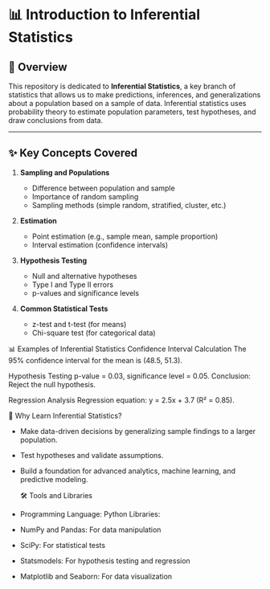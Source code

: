 # 📊 Introduction to Inferential Statistics

## 📖 Overview
This repository is dedicated to **Inferential Statistics**, a key branch of statistics that allows us to make predictions, inferences, and generalizations about a population based on a sample of data. Inferential statistics uses probability theory to estimate population parameters, test hypotheses, and draw conclusions from data.

---

## ✨ Key Concepts Covered
1. **Sampling and Populations**  
   - Difference between population and sample  
   - Importance of random sampling  
   - Sampling methods (simple random, stratified, cluster, etc.)  

2. **Estimation**  
   - Point estimation (e.g., sample mean, sample proportion)  
   - Interval estimation (confidence intervals)  

3. **Hypothesis Testing**  
   - Null and alternative hypotheses  
   - Type I and Type II errors  
   - p-values and significance levels  

4. **Common Statistical Tests**  
   - z-test and t-test (for means)  
   - Chi-square test (for categorical data)  
     
📊 Examples of Inferential Statistics
Confidence Interval Calculation
The 95% confidence interval for the mean is (48.5, 51.3).

Hypothesis Testing
p-value = 0.03, significance level = 0.05. Conclusion: Reject the null hypothesis.

Regression Analysis
Regression equation: y = 2.5x + 3.7 (R² = 0.85).

🌟 Why Learn Inferential Statistics?
- Make data-driven decisions by generalizing sample findings to a larger population.
- Test hypotheses and validate assumptions.
- Build a foundation for advanced analytics, machine learning, and predictive modeling.

  🛠️ Tools and Libraries
  
- Programming Language: Python
Libraries:
- NumPy and Pandas: For data manipulation
- SciPy: For statistical tests
- Statsmodels: For hypothesis testing and regression
- Matplotlib and Seaborn: For data visualization


